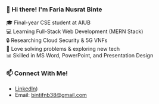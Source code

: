 ### 👋 Hi there! I'm Faria Nusrat Binte

🎓 Final-year CSE student at AIUB  
💻 Learning Full-Stack Web Development (MERN Stack)  
🔒 Researching Cloud Security & 5G VNFs  
🧠 Love solving problems & exploring new tech  
📊 Skilled in MS Word, PowerPoint, and Presentation Design

<!---
Bintiii/Bintiii is a ✨ special ✨ repository because its `README.md` (this file) appears on your GitHub profile.
You can click the Preview link to take a look at your changes.
--->
### 📫 Connect With Me!
- [LinkedIn](https://www.linkedin.com/in/faria-nusrat-a5896321b/))
- Email: bintifnb38@gmail.com
